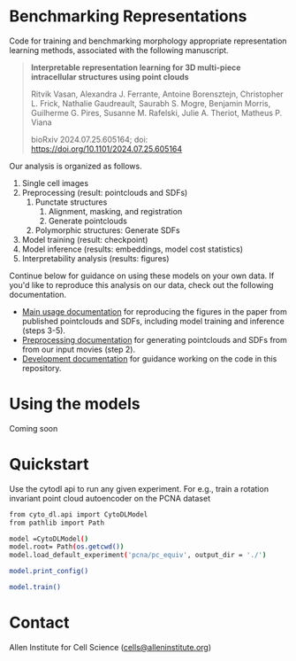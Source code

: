 # Benchmarking Representations

Code for training and benchmarking morphology appropriate representation learning methods, associated with the following manuscript.

> **Interpretable representation learning for 3D multi-piece intracellular structures using point clouds**
>
> Ritvik Vasan, Alexandra J. Ferrante, Antoine Borensztejn, Christopher L. Frick, Nathalie Gaudreault, Saurabh S. Mogre, Benjamin Morris, Guilherme G. Pires, Susanne M. Rafelski, Julie A. Theriot, Matheus P. Viana
>
> bioRxiv 2024.07.25.605164; doi: https://doi.org/10.1101/2024.07.25.605164

Our analysis is organized as follows.

1. Single cell images
2. Preprocessing (result: pointclouds and SDFs)
   1. Punctate structures
      1. Alignment, masking, and registration
      2. Generate pointclouds
   2. Polymorphic structures: Generate SDFs
3. Model training (result: checkpoint)
4. Model inference (results: embeddings, model cost statistics)
5. Interpretability analysis (results: figures)

Continue below for guidance on using these models on your own data.
If you'd like to reproduce this analysis on our data, check out the following documentation.

- [Main usage documentation](./docs/USAGE.md) for reproducing the figures in the paper from published pointclouds and SDFs, including model training and inference (steps 3-5).
- [Preprocessing documentation](./docs/PREPROCESSING.md) for generating pointclouds and SDFs from from our input movies (step 2).
- [Development documentation](./docs/DEVELOPMENT.md) for guidance working on the code in this repository.

# Using the models

Coming soon

# Quickstart

Use the cytodl api to run any given experiment. For e.g., train a rotation invariant point cloud autoencoder on the PCNA dataset

```bash
from cyto_dl.api import CytoDLModel
from pathlib import Path

model =CytoDLModel() 
model.root= Path(os.getcwd())
model.load_default_experiment('pcna/pc_equiv', output_dir = './')

model.print_config()

model.train()
```

# Contact

Allen Institute for Cell Science (cells@alleninstitute.org)
